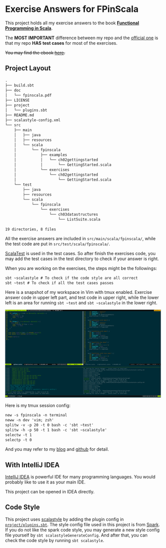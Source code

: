 # Exercise Answers for FPinScala

This project holds all my exercise answers to the book [**Functional Programming in Scala**](https://www.manning.com/books/functional-programming-in-scala).

The **MOST IMPORTANT** difference between my repo and the [official one](https://github.com/fpinscala/fpinscala) is that my repo **HAS** **test cases** for most of the exercises.

~~You may find the ebook [here](https://pdf.k0nsl.org/C/Computer%20and%20Internet%20Collection/2015%20Computer%20and%20Internet%20Collection%20part%202/Manning%20Functional%20Programming%20in%20Scala%20(2015).pdf).~~

## Project Layout

```
.
├── build.sbt
├── doc
│   └── fpinscala.pdf
├── LICENSE
├── project
│   └── plugins.sbt
├── README.md
├── scalastyle-config.xml
└── src
    ├── main
    │   ├── java
    │   ├── resources
    │   └── scala
    │       └── fpinscala
    │           ├── examples
    │           │   └── ch02gettingstarted
    │           │       └── GettingStarted.scala
    │           └── exercises
    │               └── ch02gettingstarted
    │                   └── GettingStarted.scala
    └── test
        ├── java
        ├── resources
        └── scala
            └── fpinscala
                └── exercises
                    └── ch03datastructures
                        └── ListSuite.scala

19 directories, 8 files
```

All the exercise answers are included in `src/main/scala/fpinscala/`,
while the test code are put in `src/test/scala/fpinscala/`.

[ScalaTest](http://www.scalatest.org/) is used in the test cases.
So after finish the exercises code,
you may add the test cases in the test directory to check if your answer is right.

When you are working on the exercises, the steps might be the followings:

``` shell
sbt ~scalastyle # To check if the code style are all correct
sbt ~test # To check if all the test cases passes
```

Here is a snapshot of my workspace in Vim with tmux enabled.
Exercise answer code in upper left part, and test code in upper right,
while the lower left is an area for running `sbt ~test` and `sbt ~scalastyle` in the lower right.

![Scala Development Env. in Vim](./doc/images/snapshot.png "Scala Development Env. in VIM")

Here is my tmux session config:

``` shell
new -s fpinscala -n terminal
neww -n dev 'vim; zsh'
splitw -v -p 20 -t 0 bash -c 'sbt ~test'
splitw -h -p 50 -t 1 bash -c 'sbt ~scalastyle'
selectw -t 1
selectp -t 0
```

And you may refer to my [blog](https://huajianmao.github.io/ubuntu-environment-setup/#tmux) and [github](https://github.com/huajianmao/config/tree/master/tmux) for detail.

## With IntelliJ IDEA

[IntelliJ IDEA](https://www.jetbrains.com/idea/) is powerful IDE for many programming languages.
You would probably like to use it as your main IDE.

This project can be opened in IDEA directly.


## Code Style

This project uses [scalastyle](http://www.scalastyle.org/sbt.html) by adding the plugin config in [`project/plugins.sbt`](https://github.com/huajianmao/fpinscala/blob/master/project/plugins.sbt). The style config file used in this project is from [Spark](https://github.com/apache/spark/blob/master/scalastyle-config.xml). If you do not like the spark code style, you may generate a new style config file yourself by `sbt scalastyleGenerateConfig`. And after that, you can check the code style by running `sbt scalastyle`.
